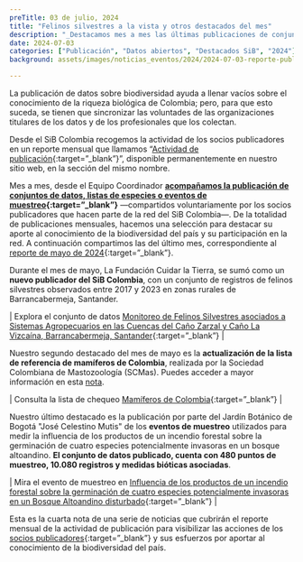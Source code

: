```yaml
---
preTitle: 03 de julio, 2024
title: "Felinos silvestres a la vista y otros destacados del mes"
description: "_Destacamos mes a mes las últimas publicaciones de conjuntos de datos, listas de especies o eventos de muestreo de la biodiversidad de Colombia._"
date: 2024-07-03
categories: ["Publicación", "Datos abiertos", "Destacados SiB", "2024"]
background: assets/images/noticias_eventos/2024/2024-07-03-reporte-publicacion-MAYO-2024.png

---
```


La publicación de datos sobre biodiversidad ayuda a llenar vacíos sobre el conocimiento de la riqueza biológica de Colombia; pero, para que esto suceda, se tienen que sincronizar las voluntades de las organizaciones titulares de los datos y de los profesionales que los colectan.

Desde el SiB Colombia recogemos la actividad de los socios publicadores en un reporte mensual que llamamos “[Actividad de publicación](https://biodiversidad.co/comunidad/actividad-de-publicacion/){:target=”_blank”}”, disponible permanentemente en nuestro sitio web, en la sección del mismo nombre.

Mes a mes, desde el Equipo Coordinador **[acompañamos la publicación de conjuntos de datos, listas de especies o eventos de muestreo](https://biodiversidad.co/compartir/guia-para-publicar/){:target=”_blank”}** —compartidos voluntariamente por los socios publicadores que hacen parte de la red del SiB Colombia—. De la totalidad de publicaciones mensuales, hacemos una selección para destacar su aporte al conocimiento de la biodiversidad del país y su participación en la red. A continuación compartimos las del último mes, correspondiente al [reporte de mayo de 2024](https://lookerstudio.google.com/u/0/reporting/63980d7a-8ef6-4968-9522-757b8af26c9a){:target=”_blank”}.

Durante el mes de mayo, La Fundación Cuidar la Tierra, se sumó como un **nuevo publicador del SiB Colombia**, con un conjunto de registros de felinos silvestres observados entre 2017 y 2023 en zonas rurales de Barrancabermeja, Santander.

| Explora el conjunto de datos [Monitoreo de Felinos Silvestres asociados a Sistemas Agropecuarios en las Cuencas del Caño Zarzal y Caño La Vizcaína, Barrancabermeja, Santander](https://biodiversidad.co/data/?datasetKey=ec272ca5-5454-4320-8d9d-87c1876f0d52){:target=”_blank”} |

Nuestro segundo destacado del mes de mayo es la **actualización de la lista de referencia de mamíferos de Colombia**, realizada por la Sociedad Colombiana de Mastozoología (SCMas). Puedes acceder a mayor información en esta [nota](https://biodiversidad.co/post/2024/actualizacion-lista-mamiferos/).

| Consulta la lista de chequeo [Mamíferos de Colombia](https://biodiversidad.co/dataset/search?publishingOrg=4a88507e-5d15-44a4-98cb-a4a0ac13f113&type=CHECKLIST){:target=”_blank”} |

Nuestro último destacado es la publicación por parte del Jardín Botánico de Bogotá "José Celestino Mutis" de los **eventos de muestreo** utilizados para medir la influencia de los productos de un incendio forestal sobre la germinación de cuatro especies potencialmente invasoras en un bosque altoandino. **El conjunto de datos publicado, cuenta con 480 puntos de muestreo, 10.080 registros y medidas bióticas asociadas**. 

| Mira el evento de muestreo en [Influencia de los productos de un incendio forestal sobre la germinación de cuatro especies potencialmente invasoras en un Bosque Altoandino disturbado](https://biodiversidad.co/data/?datasetKey=d0ab9703-fc39-47b5-846f-a87e5da22e1a){:target=”_blank”} |

Esta es la cuarta nota de una serie de noticias que cubrirán el reporte mensual de la actividad de publicación para visibilizar las acciones de los [socios publicadores](https://biodiversidad.co/comunidad/socios-publicadores/){:target=”_blank”} y sus esfuerzos por aportar al conocimiento de la biodiversidad del país.
